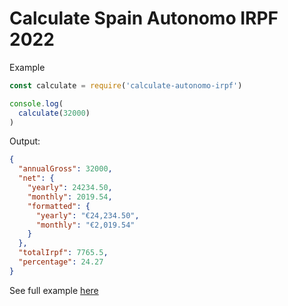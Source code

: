 # Calculate Spain Autonomo IRPF 2022

Example
```js
const calculate = require('calculate-autonomo-irpf')

console.log(
  calculate(32000)
)
```

Output:
```json
{
  "annualGross": 32000,
  "net": {
    "yearly": 24234.50,
    "monthly": 2019.54,
    "formatted": {
      "yearly": "€24,234.50",
      "monthly": "€2,019.54"
    }
  },
  "totalIrpf": 7765.5,
  "percentage": 24.27
}
```

See full example [here](https://github.com/Sansossio/calculate-autonomo-irpf/tree/master/example)